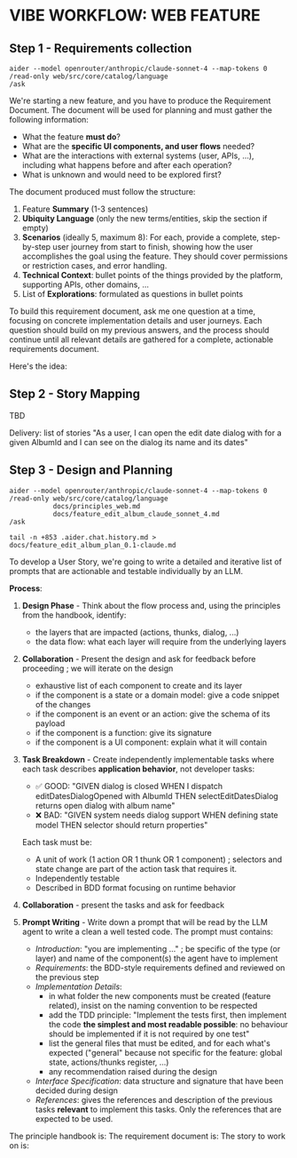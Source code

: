 VIBE WORKFLOW: WEB FEATURE
=======================================

Step 1 - Requirements collection
---------------------------------------

```
aider --model openrouter/anthropic/claude-sonnet-4 --map-tokens 0 
/read-only web/src/core/catalog/language
/ask
```

We're starting a new feature, and you have to produce the Requirement Document. The document will be used for planning and must gather the following
information:

* What the feature **must do**?
* What are the **specific UI components, and user flows** needed?
* What are the interactions with external systems (user, APIs, ...), including what happens before and after each operation?
* What is unknown and would need to be explored first?

The document produced must follow the structure:

1. Feature **Summary** (1-3 sentences)
2. **Ubiquity Language** (only the new terms/entities, skip the section if empty)
3. **Scenarios** (ideally 5, maximum 8): For each, provide a complete, step-by-step user journey from start to finish, showing how the user accomplishes the
   goal using the
   feature. They should cover permissions or restriction cases, and error handling.
4. **Technical Context**: bullet points of the things provided by the platform, supporting APIs, other domains, ...
5. List of **Explorations**: formulated as questions in bullet points

To build this requirement document, ask me one question at a time, focusing on concrete implementation details and user journeys. Each question should build on
my previous answers, and the process should continue until all relevant details are gathered for a complete, actionable requirements document.

Here's the idea:

Step 2 - Story Mapping
---------------------------------------

TBD

Delivery: list of stories "As a user, I can open the edit date dialog with for a given AlbumId and I can see on the dialog its name and its dates"

Step 3 - Design and Planning
---------------------------------------

```
aider --model openrouter/anthropic/claude-sonnet-4 --map-tokens 0 
/read-only web/src/core/catalog/language
           docs/principles_web.md
           docs/feature_edit_album_claude_sonnet_4.md
/ask

tail -n +853 .aider.chat.history.md > docs/feature_edit_album_plan_0.1-claude.md
```

To develop a User Story, we're going to write a detailed and iterative list of prompts that are actionable and testable individually by an LLM.

**Process**:

1. **Design Phase** - Think about the flow process and, using the principles from the handbook, identify:
   * the layers that are impacted (actions, thunks, dialog, ...)
   * the data flow: what each layer will require from the underlying layers

2. **Collaboration** - Present the design and ask for feedback before proceeding ; we will iterate on the design
   * exhaustive list of each component to create and its layer
   * if the component is a state or a domain model: give a code snippet of the changes
   * if the component is an event or an action: give the schema of its payload
   * if the component is a function: give its signature
   * if the component is a UI component: explain what it will contain

3. **Task Breakdown** - Create independently implementable tasks where each task describes **application behavior**, not developer tasks:
   - ✅ GOOD: "GIVEN dialog is closed WHEN I dispatch editDatesDialogOpened with AlbumId THEN selectEditDatesDialog returns open dialog with album name"
   - ❌ BAD: "GIVEN system needs dialog support WHEN defining state model THEN selector should return properties"

   Each task must be:
   - A unit of work (1 action OR 1 thunk OR 1 component) ; selectors and state change are part of the action task that requires it.
   - Independently testable
   - Described in BDD format focusing on runtime behavior

4. **Collaboration** - present the tasks and ask for feedback

5. **Prompt Writing** - Write down a prompt that will be read by the LLM agent to write a clean a well tested code. The prompt must contains:

   * _Introduction_: "you are implementing ..." ; be specific of the type (or layer) and name of the component(s) the agent have to implement
   * _Requirements_: the BDD-style requirements defined and reviewed on the previous step
   * _Implementation Details_:
      * in what folder the new components must be created (feature related), insist on the naming convention to be respected
      * add the TDD principle: "Implement the tests first, then implement the code **the simplest and most readable possible**: no behaviour should be
        implemented if it is not required by
        one test"
      * list the general files that must be edited, and for each what's expected ("general" because not specific for the feature: global state, actions/thunks
        register, ...)
      * any recommendation raised during the design
   * _Interface Specification_: data structure and signature that have been decided during design
   * _References_: gives the references and description of the previous tasks **relevant** to implement this tasks. Only the references that are expected to be
     used.

The principle handbook is:
The requirement document is:
The story to work on is:

